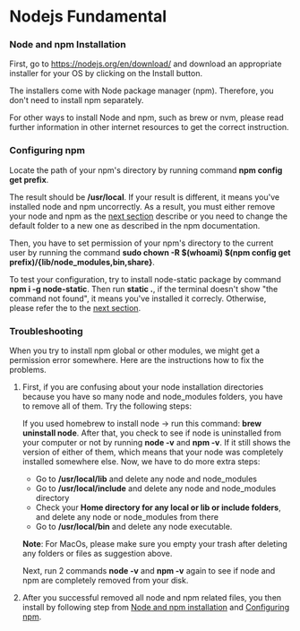 # Nodejs Fundamental 
 
### Node and npm Installation 

First, go to https://nodejs.org/en/download/ and download an appropriate installer for your OS by clicking on the Install button.

The installers come with Node package manager (npm). Therefore, you don't need to install npm separately. 

For other ways to install Node and npm, such as brew or nvm, please read further information in other internet resources to get the correct instruction.

### Configuring npm

Locate the path of your npm's directory by running command **npm config get prefix**. 

The result should be **/usr/local**. If your result is different, it means you've installed node and npm uncorrectly. As a result, you must either remove your node and npm as the [next section](#Troubleshooting) describe or you need to change the default folder to a new one as described in the npm documentation.

Then, you have to set permission of your npm's directory to the current user by running the command 
**sudo chown -R $(whoami) $(npm config get prefix)/{lib/node_modules,bin,share}**.

To test your configuration, try to install node-static package by command **npm i -g node-static**. Then run **static .**, if the terminal doesn't show "the command not found", it means you've installed it correcly. Otherwise, please refer the to the [next section](#Troubleshooting).

### Troubleshooting 

When you try to install npm global or other modules, we might get a permission error somewhere. Here are the instructions how to fix the problems.

1. First, if you are confusing about your node installation directories because you have so many node and node_modules folders, you have to remove all of them. Try the following steps: 

   If you used homebrew to install node -> run this command: **brew uninstall node**. After that, you check to see if node is uninstalled from your computer or not by running **node -v** and **npm -v**. If it still shows the version of either of them, which means that your node was completely installed somewhere else. Now, we have to do more extra steps:
  
   * Go to **/usr/local/lib** and delete any node and node_modules
   * Go to **/usr/local/include** and delete any node and node_modules directory
   * Check your **Home directory for any local or lib or include folders**, and delete any node or node_modules from there
   * Go to **/usr/local/bin** and delete any node executable.
   
   **Note**: For MacOs, please make sure you empty your trash after deleting any folders or files as suggestion above. 
   
   Next, run 2 commands **node -v** and **npm -v** again to see if node and npm are completely removed from your disk.
  
2. After you successful removed all node and npm related files, you then install by following step from [Node and npm installation](#Node-and-npm-Installation) and [Configuring npm](#Configuring-npm).
